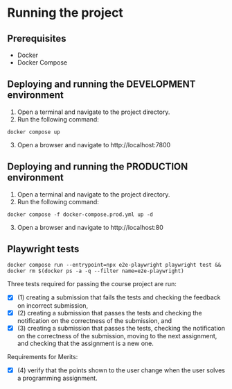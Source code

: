 # Running the project

## Prerequisites

- Docker
- Docker Compose

## Deploying and running the DEVELOPMENT environment

1. Open a terminal and navigate to the project directory.
2. Run the following command:

```
docker compose up
```
3. Open a browser and navigate to http://localhost:7800

## Deploying and running the PRODUCTION environment

1. Open a terminal and navigate to the project directory.
2. Run the following command:

```
docker compose -f docker-compose.prod.yml up -d
```

3. Open a browser and navigate to http://localhost:80

## Playwright tests

```
docker compose run --entrypoint=npx e2e-playwright playwright test && docker rm $(docker ps -a -q --filter name=e2e-playwright)
```
Three tests required for passing the course project are run:

- [x]  (1) creating a submission that fails the tests and checking the feedback on incorrect submission,
- [x]  (2) creating a submission that passes the tests and checking the notification on the correctness of the submission, and
- [x]  (3) creating a submission that passes the tests, checking the notification on the correctness of the submission, moving to the next assignment, and checking that the assignment is a new one.

Requirements for Merits:

- [x] (4) verify that the points shown to the user change when the user solves a programming assignment.
